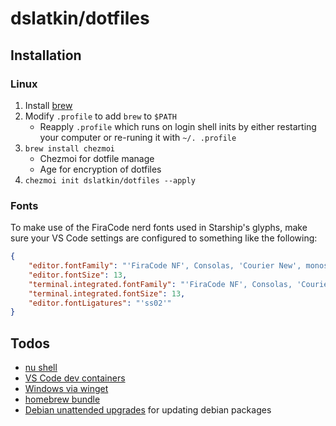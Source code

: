 # dslatkin/dotfiles

## Installation

### Linux

1. Install [brew](https://brew.sh)
2. Modify `.profile` to add `brew` to `$PATH`
    -   Reapply `.profile` which runs on login shell inits by either
        restarting your computer or re-runing it with `~/. .profile`
3.  `brew install chezmoi`
    -   Chezmoi for dotfile manage
    -   Age for encryption of dotfiles
4.  `chezmoi init dslatkin/dotfiles --apply`

### Fonts

To make use of the FiraCode nerd fonts used in Starship's glyphs, make sure
your VS Code settings are configured to something like the following:

```json
{
    "editor.fontFamily": "'FiraCode NF', Consolas, 'Courier New', monospace",
    "editor.fontSize": 13,
    "terminal.integrated.fontFamily": "'FiraCode NF', Consolas, 'Courier New', monospace",
    "terminal.integrated.fontSize": 13,
    "editor.fontLigatures": "'ss02'"
} 
```

<!--
### Dev containers

Add this to your `settings.json` in VS Code and these dotfiles will automatically
get copied into [dev containers](https://code.visualstudio.com/docs/remote/containers):

```json
{
    "dotfiles.repository": "https://github.com/dslatkin/dotfiles.git",
    "dotfiles.targetPath": "~/dotfiles",
    "dotfiles.installCommand": "~/dotfiles/install.sh",
    "terminal.integrated.defaultProfile.linux": "fish",
    "terminal.integrated.profiles.linux": {
        "fish": {
            "path": "/usr/bin/fish"
        },
    }
}
```

If you sync your VS Code settings, `dotfile.*` settings are excluded
by default. To fix this, add this setting to revert that:

```json
{
    "settingsSync.ignoredSettings": [
        "-dotfiles.installCommand",
        "-dotfiles.repository",
        "-dotfiles.targetPath",
    ]
}
```
-->

## Todos

-   [nu shell](https://nushell.sh)
-   [VS Code dev containers](https://www.chezmoi.io/user-guide/machines/containers-and-vms/)
-   [Windows via winget](https://github.com/twpayne/chezmoi/issues/812)
-   [homebrew bundle](https://github.com/Homebrew/homebrew-bundle)
-   [Debian unattended upgrades](https://wiki.debian.org/UnattendedUpgrades) for updating debian packages
